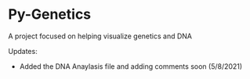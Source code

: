 # Py-Genetics
A project focused on helping visualize genetics and DNA

Updates:
- Added the DNA Anaylasis file and adding comments soon (5/8/2021)
